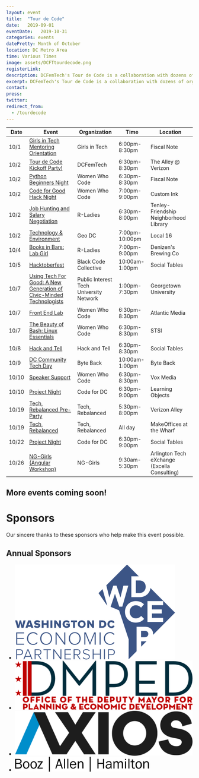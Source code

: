 ```yaml
---
layout: event
title:  "Tour de Code"
date:   2019-09-01
eventDate:   2019-10-31
categories: events
datePretty: Month of October
location: DC Metro Area
time: Various Times
image: assets/DCFTtourdecode.png
registerLink:
description: DCFemTech's Tour de Code is a collaboration with dozens of organizations (Women Who Code DC, DC ACM, AIGA DC and more) to help you advance your technical skills. Get ready for an October filled with workshops and events to help beginners learn how to code and design!
excerpt: DCFemTech's Tour de Code is a collaboration with dozens of organizations (Women Who Code DC, DC ACM, AIGA DC and more) to help you advance your technical skills. Get ready for an October filled with workshops and events to help beginners learn how to code and design!
contact:
press:
twitter:
redirect_from:
  - /tourdecode
---
```

| Date  | Event                  | Organization                         | Time                  | Location                |
|-------|------------------------|--------------------------------------|-----------------------|-------------------------|
| 10/1  | [Girls in Tech Mentoring Orientation](https://womenintechnology.wufoo.com/forms/zlrjtzv09hyitt/) | Girls in Tech                            | 6:00pm-8:30pm |  Fiscal Note                    |
| 10/2  | [Tour de Code Kickoff Party!](https://www.eventbrite.com/e/dcfemtech-tour-de-code-kickoff-tickets-72648677149) | DCFemTech                            | 6:30pm-8:30pm |  The Alley @ Verizon                    |
| 10/2  | [Python Beginners Night](https://www.meetup.com/Women-Who-Code-DC/events/264989626/) | Women Who Code                            | 6:30pm-8:30pm |  Fiscal Note                    |
| 10/2  | [Code for Good Hack Night](https://www.meetup.com/Women-Who-Code-DC/events/265046615/) | Women Who Code                            | 7:00pm-9:00pm |  Custom Ink                    |
| 10/2  | [Job Hunting and Salary Negotiation](https://www.meetup.com/rladies-dc/events/265104303/) | R-Ladies                            | 6:30pm-8:00pm |  Tenley-Friendship Neighborhood Library                    |
| 10/2  | [Technology & Environment](https://www.meetup.com/Geo-DC/events/264624231/) | Geo DC                            | 7:00pm-10:00pm |  Local 16                    |
| 10/4  | [Books in Bars: Lab Girl](https://www.meetup.com/rladies-dc/events/263693034/) | R-Ladies                            | 7:00pm-9:00pm |  Denizen's Brewing Co                    |
| 10/5  | [Hacktoberfest](https://www.eventbrite.com/e/hacktoberfest-day-dc-2019-tickets-72170292287) | Black Code Collective                            | 10:00am-1:00pm |  Social Tables                    |
| 10/7  | [Using Tech For Good: A New Generation of Civic-Minded Technologists](https://www.eventbrite.com/e/using-tech-for-good-a-new-generation-of-civic-minded-technologists-registration-72406581033) | Public Interest Tech University Network | 1:00pm-7:30pm |  Georgetown University                    |
| 10/7  | [Front End Lab](https://www.meetup.com/Women-Who-Code-DC/events/264924055) | Women Who Code                            | 6:30pm-8:30pm |  Atlantic Media                    |
| 10/7  | [The Beauty of Bash: Linux Essentials](https://www.meetup.com/Women-Who-Code-DC/events/264933732/) | Women Who Code                            | 6:30pm-8:30pm |  STSI                    |
| 10/8  | [Hack and Tell](https://www.meetup.com/DC-Hack-and-Tell/events/264249560/) | Hack and Tell                            | 6:30pm-8:30pm |  Social Tables                    |
| 10/9  | [DC Community Tech Day](https://byteback.org/dc-community-tech-day-volunteer-presenter/) | Byte Back                            | 10:00am-1:00pm |  Byte Back                    |
| 10/10  | [Speaker Support](https://www.meetup.com/Women-Who-Code-DC/events/vpfshryznbnb/) | Women Who Code                            | 6:30pm-8:30pm |  Vox Media                    |
| 10/10  | [Project Night](https://www.meetup.com/Code-for-DC/events/263946401/) | Code for DC                            | 6:30pm-9:00pm |  Learning Objects                    |
| 10/19  | [Tech, Rebalanced Pre-Party](https://www.eventbrite.com/e/celebrating-underrepresented-in-technology-tickets-73145926435) | Tech, Rebalanced                            | 5:30pm-8:00pm |  Verizon Alley                    |
| 10/19  | [Tech, Rebalanced](https://techrebalanced.com) | Tech, Rebalanced                            | All day |  MakeOffices at the Wharf                    |
| 10/22  | [Project Night](https://www.meetup.com/Code-for-DC/events/262833552/) | Code for DC                            | 6:30pm-9:00pm |  Social Tables                    |
| 10/26  | [NG-Girls (Angular Workshop)](http://ng-girls.org/ng-girls-dc-2019/) | NG-Girls                            | 9:30am-5:30pm |  Arlington Tech eXchange (Excella Consulting)                    |

<h2>More events coming soon!</h2>

<h1><span class="main-headline">Sponsors</span></h1>
<p class="main-intro l-center">Our sincere thanks to these sponsors who help make this event possible.</p>
<div class="m-sponsors">
  <h2 class="u-center"><span class="main-headline">Annual Sponsors</span></h2>
  <ul class="m-sponsors--gold">
      <li><a href="https://wdcep.com/"><img src="assets/sponsors/WDCEP.svg" alt="WDCEP"></a></li>
      <li><a href="https://dmped.dc.gov/"><img src="assets/sponsors/DMPED.svg" alt="DMPED"></a></li>
      <li><a href="https://www.axios.com/about#jobs"><img src="assets/sponsors/axios.png" alt="Axios"></a></li>
      <li><a href="https://www.boozallen.com/"><img src="/assets/sponsors/booz-allen.svg" alt="Booz Allen"></a></li>
  </ul>
</div>
